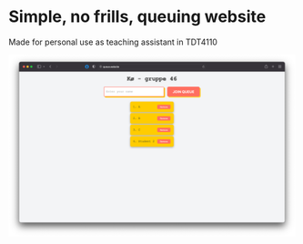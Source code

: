 # Simple, no frills, queuing website

Made for personal use as teaching assistant in TDT4110

!["website picture"](./website.png)